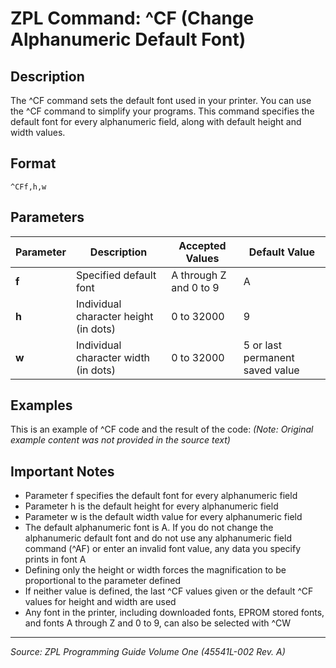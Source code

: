 # ZPL Command: ^CF (Change Alphanumeric Default Font)

## Description
The ^CF command sets the default font used in your printer. You can use the ^CF command to simplify your programs. This command specifies the default font for every alphanumeric field, along with default height and width values.

## Format
```
^CFf,h,w
```

## Parameters
| Parameter | Description | Accepted Values | Default Value |
|-----------|-------------|----------------|---------------|
| **f** | Specified default font | A through Z and 0 to 9 | A |
| **h** | Individual character height (in dots) | 0 to 32000 | 9 |
| **w** | Individual character width (in dots) | 0 to 32000 | 5 or last permanent saved value |

## Examples
This is an example of ^CF code and the result of the code: *(Note: Original example content was not provided in the source text)*

## Important Notes
- Parameter f specifies the default font for every alphanumeric field
- Parameter h is the default height for every alphanumeric field  
- Parameter w is the default width value for every alphanumeric field
- The default alphanumeric font is A. If you do not change the alphanumeric default font and do not use any alphanumeric field command (^AF) or enter an invalid font value, any data you specify prints in font A
- Defining only the height or width forces the magnification to be proportional to the parameter defined
- If neither value is defined, the last ^CF values given or the default ^CF values for height and width are used
- Any font in the printer, including downloaded fonts, EPROM stored fonts, and fonts A through Z and 0 to 9, can also be selected with ^CW

---
*Source: ZPL Programming Guide Volume One (45541L-002 Rev. A)*